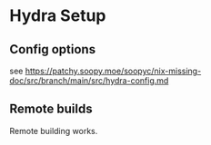 # Hydra Setup

## Config options

see <https://patchy.soopy.moe/soopyc/nix-missing-doc/src/branch/main/src/hydra-config.md>

## Remote builds

Remote building works.

